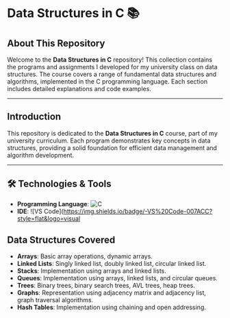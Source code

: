 # Data Structures in C 📚

## About This Repository

Welcome to the **Data Structures in C** repository! This collection contains the programs and assignments I developed for my university class on data structures. The course covers a range of fundamental data structures and algorithms, implemented in the C programming language. Each section includes detailed explanations and code examples.

---

## Introduction

This repository is dedicated to the **Data Structures in C** course, part of my university curriculum. Each program demonstrates key concepts in data structures, providing a solid foundation for efficient data management and algorithm development.

---

## 🛠️ Technologies & Tools

- **Programming Language**: ![C](https://img.shields.io/badge/-C-A8B9CC?style=flat&logo=c&logoColor=black)
- **IDE**: ![VS Code](https://img.shields.io/badge/-VS%20Code-007ACC?style=flat&logo=visual

## Data Structures Covered

- **Arrays**: Basic array operations, dynamic arrays.
- **Linked Lists**: Singly linked list, doubly linked list, circular linked list.
- **Stacks**: Implementation using arrays and linked lists.
- **Queues**: Implementation using arrays, linked lists, and circular queues.
- **Trees**: Binary trees, binary search trees, AVL trees, heap trees.
- **Graphs**: Representation using adjacency matrix and adjacency list, graph traversal algorithms.
- **Hash Tables**: Implementation using chaining and open addressing.
